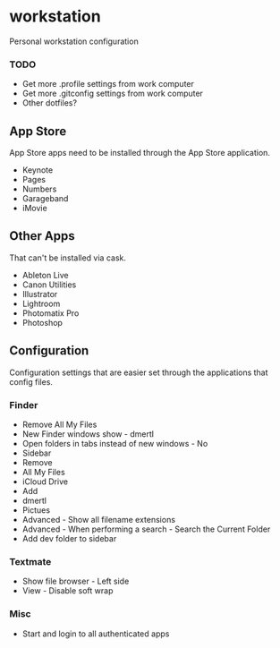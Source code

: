 # workstation

Personal workstation configuration

### TODO

- Get more .profile settings from work computer
- Get more .gitconfig settings from work computer
- Other dotfiles?

## App Store

App Store apps need to be installed through the App Store application.

- Keynote
- Pages
- Numbers
- Garageband
- iMovie

## Other Apps

That can't be installed via cask.

- Ableton Live
- Canon Utilities
- Illustrator
- Lightroom
- Photomatix Pro
- Photoshop

## Configuration

Configuration settings that are easier set through the applications that config files.

### Finder

- Remove All My Files
- New Finder windows show - dmertl
- Open folders in tabs instead of new windows - No
- Sidebar
 - Remove
  - All My Files
  - iCloud Drive
 - Add
  - dmertl
  - Pictues
- Advanced - Show all filename extensions
- Advanced - When performing a search - Search the Current Folder
- Add dev folder to sidebar

### Textmate

- Show file browser - Left side
- View - Disable soft wrap

### Misc

- Start and login to all authenticated apps
